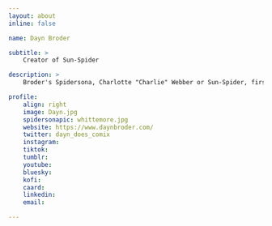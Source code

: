 ```yaml
---
layout: about
inline: false

name: Dayn Broder

subtitle: >
    Creator of Sun-Spider

description: >
    Broder's Spidersona, Charlotte "Charlie" Webber or Sun-Spider, first appeared as a featured Spidersona in Issue #3 of Spider-Verse (2019-2020).

profile: 
    align: right
    image: Dayn.jpg
    spidersonapic: whittemore.jpg
    website: https://www.daynbroder.com/
    twitter: dayn_does_comix
    instagram: 
    tiktok: 
    tumblr: 
    youtube: 
    bluesky: 
    kofi: 
    caard: 
    linkedin: 
    email: 

---
```


<!-- longer bio here -->
